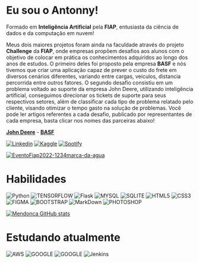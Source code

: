 # Eu sou o **Antonny**!
Formado em **Inteligência Artificial** pela **FIAP**, entusiasta da ciência de dados e da computação em nuvem!

Meus dois maiores projetos foram ainda na faculdade através do projeto **Challenge** da **FIAP**, onde empresas propõem desafios aos alunos com o objetivo de colocar em prática os conhecimentos adquiridos ao longo dos anos de estudos.
O primeiro deles foi proposto pela empresa **BASF** e nós tivemos que criar uma aplicação capaz de prever o custo do frete em diversos cenários diferentes, variando entre cargas, veículos, distancia percorrida entre outros fatores. O segundo desafio consistiu em um problema voltado ao suporte da empresa John Deere, utilizando inteligência artificial, conseguimos direcionar os tickets de suporte para seus respectivos setores, além de classificar cada tipo de problema relatado pelo cliente, visando otimizar o tempo gasto na solução de problemas. Você pode ler artigos referentes a cada desafio, publicado por representantes de cada empresa, basta clicar nos nomes das parceiras abaixo!

[**John Deere**](https://www.linkedin.com/pulse/how-can-we-fill-gap-between-universities-companies-michel-fernandes/?trackingId=m318kjwMQ%2BqIG667DwwTXA%3D%3D) - 
[**BASF**](https://www.basf.com/br/pt/media/news-releases/2022/01/Estudantes_da_FIAP_desenvolvem_ferramenta_de_IA_para_gestao_de_fretes_BASF.html)


[![Linkedin](https://img.shields.io/badge/LinkedIn-0077B5?style=for-the-badge&logo=linkedin&logoColor=white)](https://www.linkedin.com/in/antonnymendonca/)
[![Kaggle](https://img.shields.io/badge/Kaggle-20BEFF?style=for-the-badge&logo=Kaggle&logoColor=white)](https://www.kaggle.com/antonnymendonca)
[![Spotify](https://img.shields.io/badge/Spotify-1ED760?&style=for-the-badge&logo=spotify&logoColor=white)](https://open.spotify.com/user/31qelafyqxxhzb323y2kdzoypzge?si=55983fa4d0754204)

[![EventoFiap2022-1234marca-da-agua](https://i.im.ge/2023/03/18/D6rUzm.EventoFiap2022-1234marca-da-agua.jpg)](https://im.ge/i/D6rUzm)



# **Habilidades**

![Python](https://img.shields.io/badge/Python-3776AB?style=for-the-badge&logo=python&logoColor=white)
![TENSORFLOW](https://img.shields.io/badge/TensorFlow-FF6F00?style=for-the-badge&logo=tensorflow&logoColor=white)
![Flask](https://img.shields.io/badge/Flask-000000?style=for-the-badge&logo=flask&logoColor=white)
![MYSQL](https://img.shields.io/badge/MySQL-00010F?style=for-the-badge&logo=mysql&logoColor=white)
![SQLITE](https://img.shields.io/badge/SQLite-07405E?style=for-the-badge&logo=sqlite&logoColor=white)
![HTML5](https://img.shields.io/badge/HTML5-E34F26?style=for-the-badge&logo=html5&logoColor=white)
![CSS3](https://img.shields.io/badge/CSS3-1572B6?style=for-the-badge&logo=css3&logoColor=white)
![FIGMA](https://img.shields.io/badge/Figma-F24E1E?style=for-the-badge&logo=figma&logoColor=white)
![BOOTSTRAP](https://img.shields.io/badge/Bootstrap-563D7C?style=for-the-badge&logo=bootstrap&logoColor=white)
![MarkDown](https://img.shields.io/badge/Markdown-000000?style=for-the-badge&logo=markdown&logoColor=white)
![PHOTOSHOP](https://img.shields.io/badge/Adobe%20Photoshop-31A8FF?style=for-the-badge&logo=Adobe%20Photoshop&logoColor=black)

[![Mendonca GitHub stats](https://github-readme-stats.vercel.app/api?username=AntonnyMendonca2&theme=dark)](https://github.com/anuraghazra/github-readme-stats)

# **Estudando atualmente**
![AWS](https://img.shields.io/badge/Amazon_AWS-FF9900?style=for-the-badge&logo=amazonaws&logoColor=white)
![GOOGLE](https://img.shields.io/badge/Google_Cloud-4285F4?style=for-the-badge&logo=google-cloud&logoColor=white)
![GOOGLE](https://img.shields.io/badge/Microsoft_Azure-0089D6?style=for-the-badge&logo=microsoft-azure&logoColor=white)
![Jenkins](https://img.shields.io/badge/Jenkins-D24939?style=for-the-badge&logo=Jenkins&logoColor=white)
